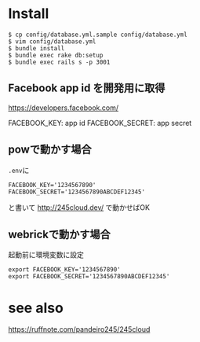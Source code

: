 # Install

```
$ cp config/database.yml.sample config/database.yml
$ vim config/database.yml
$ bundle install
$ bundle exec rake db:setup
$ bundle exec rails s -p 3001
```

## Facebook app id を開発用に取得

https://developers.facebook.com/

FACEBOOK_KEY: app id
FACEBOOK_SECRET: app secret

## powで動かす場合

`.env`に
```
FACEBOOK_KEY='1234567890'
FACEBOOK_SECRET='1234567890ABCDEF12345'
```
と書いて http://245cloud.dev/ で動かせばOK

## webrickで動かす場合

起動前に環境変数に設定

```
export FACEBOOK_KEY='1234567890'
export FACEBOOK_SECRET='1234567890ABCDEF12345'
```

# see also  
https://ruffnote.com/pandeiro245/245cloud
